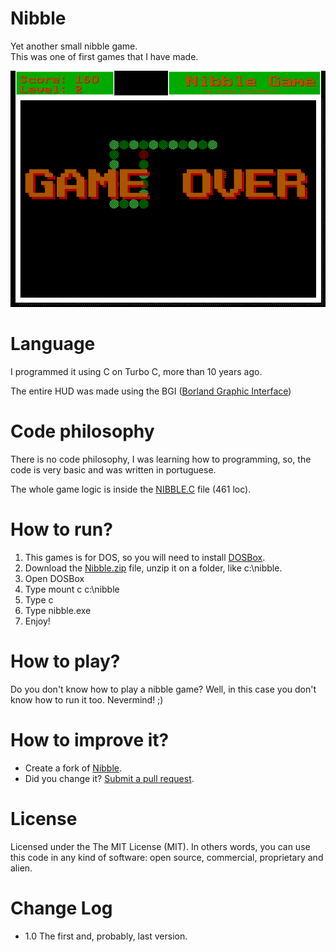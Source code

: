 Nibble
======
Yet another small nibble game.<br>
This was one of first games that I have made.


[![](docs/screenshots/nibble_002.png)](http://www.youtube.com/embed/ibnpKDo0jDI)


Language
===
I programmed it using C on Turbo C, more than 10 years ago. 

The entire HUD was made using the BGI ([Borland Graphic Interface](http://en.wikipedia.org/wiki/Borland_Graphics_Interface))

Code philosophy
===
There is no code philosophy, I was learning how to programming, so, the code is very basic and was written in portuguese.

The whole game logic is inside the [NIBBLE.C](src/NIBBLE.C) file (461 loc).



How to run?
===

1. This games is for DOS, so you will need to install [DOSBox](http://www.dosbox.com/download.php?main=1).
2. Download the [Nibble.zip](build/NIBBLE.zip) file, unzip it on a folder, like c:\nibble.
3. Open DOSBox
4. Type mount c c:\nibble
5. Type c
6. Type nibble.exe
7. Enjoy! 

How to play?
===
Do you don't know how to play a nibble game? Well, in this case you don't know how  to run it too. Nevermind! ;)


How to improve it?
======

- Create a fork of [Nibble](https://github.com/giacomelli/Nibble/fork). 
- Did you change it? [Submit a pull request](https://github.com/giacomelli/Nibble/pull/new/master).


License
======

Licensed under the The MIT License (MIT).
In others words, you can use this code in any kind of software: open source, commercial, proprietary and alien.


Change Log
======
 - 1.0 The first and, probably, last version.
